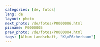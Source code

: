 ```yaml
---
categories: [de, fotos]
lang: de
layout: photo
next_photo: /de/fotos/P0000006.html
picname: P0000005
prev_photo: /de/fotos/P0000004.html
tags: [Album Landschaft, "K\xF6cherbaum"]
---
```

